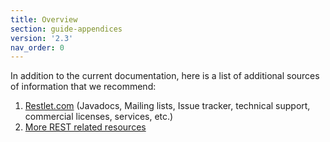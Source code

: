 ```yaml
---
title: Overview
section: guide-appendices
version: '2.3'
nav_order: 0
---
```

In addition to the current documentation, here is a list of additional
sources of information that we recommend:

1.  [Restlet.com](http://restlet.com/)
    (Javadocs, Mailing lists, Issue tracker, technical support,
    commercial licenses, services, etc.)
2.  [More REST related
    resources](/discover/faq#04)

